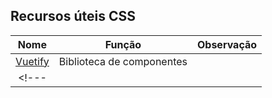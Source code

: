 ## Recursos úteis CSS

|Nome|Função|Observação|
|:----------:|:----------:|:----------:|
|[Vuetify](https://vuetifyjs.com/en/)|Biblioteca de componentes||
<!--- |[]()||| -->
